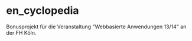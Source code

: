 en_cyclopedia
=============

Bonusprojekt für die Veranstaltung "Webbasierte Anwendungen 13/14" an der FH Köln.
